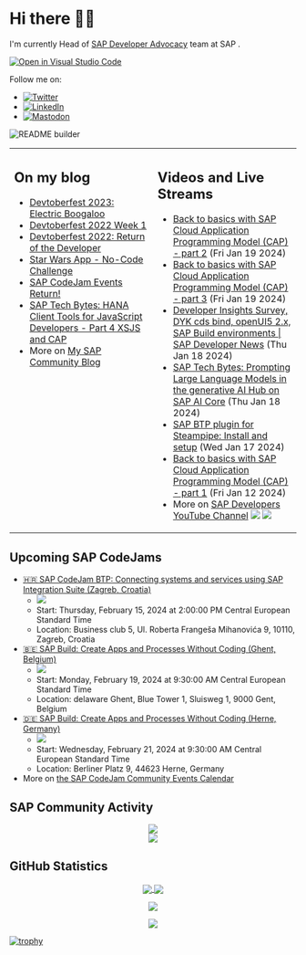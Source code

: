 
# Hi there 👋🏼

I'm currently Head of [SAP Developer Advocacy](https://developers.sap.com/developer-advocates.html) team at SAP .

[![Open in Visual Studio Code](https://img.shields.io/badge/Made%20for-VSCode-1f425f.svg)](https://github.dev/jung-thomas/jung-thomas)

Follow me on:
- <a href="https://twitter.com/thomas_jung"><img alt="Twitter" src="https://img.shields.io/badge/thomas_jung-%231DA1F2.svg?style=for-the-badge&logo=Twitter&logoColor=white"/></a>
- <a href="https://www.linkedin.com/in/thomasjungsap/"><img alt="LinkedIn" src="https://img.shields.io/badge/linkedin-%230077B5.svg?style=for-the-badge&logo=linkedin&logoColor=white"/></a>
- <a rel="me" href="https://mastodon.cloud/@thomas_jung"><img alt="Mastodon" src="https://img.shields.io/mastodon/follow/109262551990174478?domain=https%3A%2F%2Fmastodon.cloud%2F&style=social"/></a>

![README builder](https://github.com/jung-thomas/jung-thomas/workflows/README%20builder/badge.svg)

<table><tr><td valign="top" width="50%">
 
## On my blog
- [Devtoberfest 2023: Electric Boogaloo](https://blogs.sap.com/?p=1824721) 
- [Devtoberfest 2022 Week 1](https://blogs.sap.com/?p=1618235) 
- [Devtoberfest 2022: Return of the Developer](https://blogs.sap.com/?p=1598237) 
- [Star Wars App - No-Code Challenge](https://blogs.sap.com/?p=1543686) 
- [SAP CodeJam Events Return!](https://blogs.sap.com/?p=1539697) 
- [SAP Tech Bytes: HANA Client Tools for JavaScript Developers - Part 4 XSJS and CAP](https://blogs.sap.com/?p=1519898) 
- More on [My SAP Community Blog](https://people.sap.com/thomas.jung#content:blogposts)
</td>
  
<td valign="top" width="50%">
  
## Videos and Live Streams
- [Back to basics with SAP Cloud Application Programming Model (CAP) - part 2](https://www.youtube.com/watch?v=8N2TxgZ9bjY) (Fri Jan 19 2024)
- [Back to basics with SAP Cloud Application Programming Model (CAP) - part 3](https://www.youtube.com/watch?v=mTvjAthGjBg) (Fri Jan 19 2024)
- [Developer Insights Survey, DYK cds bind, openUI5 2.x, SAP Build environments | SAP Developer News](https://www.youtube.com/watch?v=aEbs_lVaVdk) (Thu Jan 18 2024)
- [SAP Tech Bytes: Prompting Large Language Models in the generative AI Hub on SAP AI Core](https://www.youtube.com/watch?v=MEJJnzNjGKE) (Thu Jan 18 2024)
- [SAP BTP plugin for Steampipe: Install and setup](https://www.youtube.com/watch?v=2NbTgpZIPKA) (Wed Jan 17 2024)
- [Back to basics with SAP Cloud Application Programming Model (CAP) - part 1](https://www.youtube.com/watch?v=gu5r1EWSDSU) (Fri Jan 12 2024)
- More on [SAP Developers YouTube Channel](https://www.youtube.com/channel/UCNfmelKDrvRmjYwSi9yvrMg) ![](https://img.shields.io/youtube/channel/views/UCNfmelKDrvRmjYwSi9yvrMg) ![](https://img.shields.io/youtube/channel/subscribers/UCNfmelKDrvRmjYwSi9yvrMg)
</td></tr></table>

## Upcoming SAP CodeJams
- [🇭🇷 SAP CodeJam BTP: Connecting systems and services using SAP Integration Suite (Zagreb, Croatia)](https://groups.community.sap.com/t5/sap-codejam/sap-codejam-btp-connecting-systems-and-services-using-sap-integration-suite/ev-p/296103)
  - <img src="https://groups.community.sap.com/t5/image/serverpage/image-id/45559i09C35E9742FB0F67/image-size/thumb?v=v2&px=150" />
  - Start: Thursday, February 15, 2024 at 2:00:00 PM Central European Standard Time
  - Location: Business club 5, Ul. Roberta Frangeša Mihanovića 9, 10110, Zagreb, Croatia
- [🇧🇪 SAP Build: Create Apps and Processes Without Coding (Ghent, Belgium)](https://groups.community.sap.com/t5/sap-codejam/sap-build-create-apps-and-processes-without-coding-ghent-belgium/ev-p/311762)
  - <img src="https://groups.community.sap.com/t5/image/serverpage/image-id/52753i6E0634D12258F879/image-size/thumb?v=v2&px=150" />
  - Start: Monday, February 19, 2024 at 9:30:00 AM Central European Standard Time
  - Location: delaware Ghent, Blue Tower 1, Sluisweg 1, 9000 Gent, Belgium
- [🇩🇪 SAP Build: Create Apps and Processes Without Coding (Herne, Germany)](https://groups.community.sap.com/t5/sap-codejam/sap-build-create-apps-and-processes-without-coding-herne-germany/ev-p/311765)
  - <img src="https://groups.community.sap.com/t5/image/serverpage/image-id/52752i382E97CDAE54D3B7/image-size/thumb?v=v2&px=150" />
  - Start: Wednesday, February 21, 2024 at 9:30:00 AM Central European Standard Time
  - Location: Berliner Platz 9, 44623 Herne, Germany
- More on [the SAP CodeJam Community Events Calendar](https://groups.community.sap.com/t5/sap-codejam/eb-p/codejam-events)

## SAP Community Activity
<p align = "center">
<a href="https://people.sap.com/thomas.jung#overview">
  <img align="center" src="https://devrel-tools-prod-scn-badges-srv.cfapps.eu10.hana.ondemand.com/activity/thomas.jung" />
</a>
</br>
<a href="https://people.sap.com/thomas.jung#reputation">
  <img align="center" src="https://devrel-tools-prod-scn-badges-srv.cfapps.eu10.hana.ondemand.com/showcaseBadges/thomas.jung?test=2" />
</a>
</p>

## GitHub Statistics
<p align = "center">
<a href="https://github.com/anuraghazra/github-readme-stats">
  <img align="center" src="https://github-readme-stats.vercel.app/api?username=jung-thomas&count_private=true&show_icons=true&theme=dark&line_height=27" />
</a>
<a href="https://github.com/anuraghazra/github-readme-stats">
  <img align="center" src="https://github-readme-stats.vercel.app/api/top-langs/?username=jung-thomas&show_icons=true&theme=dark" />
</a>
</p>

<p align = "center">
 <img  src="https://github-readme-streak-stats.herokuapp.com/?user=jung-thomas&show_icons=true&locale=en&layout=compact&theme=dark&line_height=0" />
</p> 

<p align = "center">
 <img src="https://activity-graph.herokuapp.com/graph?username=jung-thomas&theme=redical">
</p> 

[![trophy](https://github-profile-trophy.vercel.app/?username=jung-thomas&theme=onedark)](https://github.com/ryo-ma/github-profile-trophy)


